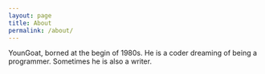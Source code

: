 ```yaml
---
layout: page
title: About
permalink: /about/
---
```


YounGoat, borned at the begin of 1980s. He is a coder dreaming of being a programmer. Sometimes he is also a writer.
